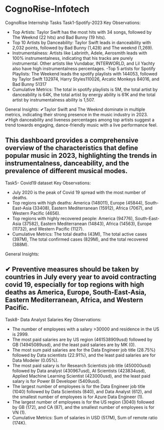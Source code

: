 # CognoRise-Infotech
CognoRise Internship Tasks
Task1-Spotify-2023
Key Observations:
- Top Artists: Taylor Swift has the most hits with 34 songs, followed by The Weeknd (22 hits) and Bad Bunny (19 hits).
- Top 10 Artists by Danceability: Taylor Swift leads in danceability with 2,032 points, followed by Bad Bunny (1,428) and The weeknd (1,269).
- Instrumentalness: Artists like Labrinth, Adele, Aerosmith leads with 100% instrumentalness, indicating that his tracks are purely instrumental. Other artists like Vundabar, INTERWORLD, and Lil Yachty also have high instrumentalness percentages.
-Top 5 artists for Spotify Playlists: The Weekend leads the spotify playlists with 144053, followed by Taylor Swift 132974, Harry Styles110026, Arcatic Monkeys 84016, and Bad Bunny 51317
- Cumulative Metrics: The total in spotify playlists is 5M, the total artist by danceability is 64K, the total artist by energy ability is 61K and the total artist by instrumentalness ability is 1,507.

General Insights:
✔Taylor Swift and The Weeknd dominate in multiple metrics, indicating their strong presence in the music industry in 2023.
✔High danceability and liveness percentages among top artists suggest a trend towards engaging, dance-friendly music with a live performance feel.

This dashboard provides a comprehensive overview of the characteristics that define popular music in 2023, highlighting the trends in instrumentalness, danceability, and the prevalence of different musical modes.
------------------------------------------------------------------------------------------------------------------
Task5- Covid19 dataset
Key Observations:

- July 2020 is the peak of Covid 19 spread with the most number of deaths.
-	Top regions with high deaths: America (148011), Europe (45844), South-East-Asia (33408), Eastern Mediterranean (15912), Africa (7067), and Western Pacific (4656).
-	Top regions with highly recovered people: America (94776), South-East-Asia (37582), Eastern Mediterranean (14843), Africa (14563), Europe (11732), and Western Pacific (1127).
-	 Cumulative Metrics: The total deaths (43M), The total active cases (397M), The total confirmed cases (829M), and the total recovered (388M).

General Insights:

✔	Preventive measures should be taken by countries in July every year to avoid contracting covid 19, especially for top regions with high deaths as America, Europe, South-East-Asia, Eastern Mediterranean, Africa, and Western Pacific.
-------------------------------------------------------------------------------------------------------------------------
Task8- Data Analyst Salaries
Key Observations:
-	The number of employees with a salary >30000 and residence in the US is 2999.
-	The most paid salaries are by US region (461538909usd) followed by GB (14945089usd), and the least paid salaries are by MK (0).
-	The most sum paid salaries are for the Data Engineer job title (28.75%) followed by Data scientists (22.91%), and the least paid salaries are for Data Modeler (0.05%).
-	The most paid salary is for Research Scientists job title (450000usd) followed by Data analyst (430967usd), AI Scientists (423834usd), Applied Machine Learning Scientist (423000usd), and the least paid salary is for Power BI Developer (5409usd).
-	The largest number of employees is for the Data Engineer job title (1040) followed by Data Scientists (840), and Data Analyst (612), and the smallest number of employees is for Azure Data Engineer (1). 
-	The largest number of employees is for the US region (3040) followed by GB (172), and CA (87), and the smallest number of employees is for VN (1).
-	Cumulative Metrics: Sum of salaries in USD (517M), Sum of remote ratio (174K).

